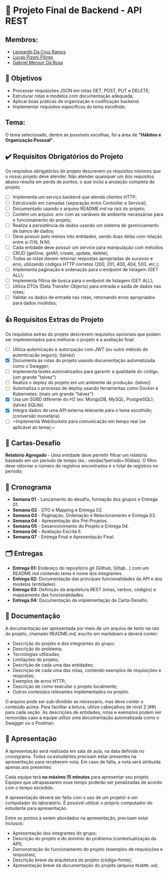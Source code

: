 # 🔧 Projeto Final de Backend - API REST

## Membros:
- [Leonardo Da Cruz Ramos][leoleojogos]
- [Lucas Pizoni Flôres][LuxLucas]
- [Gabriel Mensor Da Rosa][GabrielMensor]

## 🎯 Objetivos

- Processar requisições JSON em rotas GET, POST, PUT e DELETE;
- Estruturar rotas e modelos com documentação adequada;
- Aplicar boas práticas de organização e codificação backend.
- Implementar requisitos específicos do tema escolhido.

## Tema:
O tema selecionado, dentre as possíveis escolhas, foi a área de **"Hábitos e Organização Pessoal"**.

## ✔️ Requisitos Obrigatórios do Projeto
Os requisitos obrigatórios do projeto descrevem os requisitos mínimos que o nosso projeto deve atender. Não atender quaisquer um dos requisitos abaixo resulta em perda de pontos, o que inclui a anulação completa do projeto.

- [ ] Implementa um serviço backend que atenda clientes HTTP;
- [ ] Estruturado em camadas (separação entre Controller e Service);
- [ ] Documentado usando o arquivo README.md na raiz do projeto;
- [ ] Contém um arquivo .env com as variáveis de ambiente necessárias para o funcionamento do projeto;
- [ ] Realiza a persistência de dados usando um sistema de gerenciamento de banco de dados;
- [ ] Deve possuir pelo menos três entidades, sendo duas delas com relação entre si (1:N, N:N);
- [ ] Cada entidade deve possuir um service para manipulação com métodos CRUD (getOne, getAll, create, update, delete);
- [ ] Todas as rotas devem retornar respostas apropriadas de sucesso e erro, utilizando códigos HTTP corretos (200, 201, 400, 404, 500, etc.);
- [ ] Implementa paginação e ordenação para o endpoint de listagem (GET ALL);
- [ ] Implementa filtros de busca para o endpoint de listagem (GET ALL);
- [ ] Utiliza DTOs (Data Transfer Objects) para entrada e saída de dados nas rotas;
- [ ] Validar os dados de entrada nas rotas, retornando erros apropriados para dados inválidos;

## 👍 Requisitos Extras do Projeto
Os requisitos extras do projeto descrevem requisitos opcionais que podem ser implementados para melhorar o projeto e a avaliação final:

- [ ] Utiliza autenticação e autorização com JWT (ou outro método de autenticação seguro); (talvez)
- [x] Documenta as rotas do projeto usando documentação automatizada como o Swagger;
- [ ] Implementa testes automatizados para garantir a qualidade do código. (um grande "talvez")
- [ ] Realiza o deploy do projeto em um ambiente de produção. (talvez)
- [ ] Automatiza o processo de deploy usando ferramentas como Docker e Kubernetes. (mais um grande "talvez")
- [x] Usa um SGBD diferente do H2 (ex: MongoDB, MySQL, PostgreSQL); (talvez SQLite)
- [x] Integra dados de uma API externa relevante para o tema escolhido; (conversão monetária)
- [ ] ~Implementa WebSockets para comunicação em tempo real (se aplicável ao tema);~

## 👾 Cartas-Desafio
**Relatório Agregado** - Uma entidade deve permitir filtrar um relatório baseado em um período de tempo (ex.: vendas?periodo=30dias). O filtro deve retornar o número de registros encontrados e o total de registros no período;

## 📅 Cronograma
- **Semana 01** - Lançamento do desafio, formação dos grupos e Entrega 01.
- **Semana 02** - DTO e Mapping e Entrega 02.
- **Semana 03** - Paginação, Ordenação e Relacionamento e Entrega 03.
- **Semana 04** - Apresentação dos Pré-Projetos.
- **Semana 05** - Desenvolvimento do Projeto e Entrega 04.
- **Semana 06** - Avaliação Escrita II.
- **Semana 07** - Entrega Final e Apresentação Final.

## 🗂️ Entregas
- **Entrega 01:** Endereço do repositório git (Github, Gitlab...) com um README.md contendo tema e nome dos integrantes.
- **Entrega 02:** Documentação das principais funcionalidades da API e dos modelos (entidades).
- **Entrega 03:** Definição da arquitetura REST (rotas, verbos, códigos) e mapeamento das funcionalidades.
- **Entrega 04:** Documentação da implementação da Carta-Desafio.

## 📝 Documentação
A documentação ser apresentada por meio de um arquivo de texto na raiz do projeto, chamado README.md, escrito em markdown e deverá conter:

- Descrição do projeto e dos integrantes do grupo;
- Descrição do problema;
- Tecnologias utilizadas;
- Limitações do projeto;
- Descrição de cada uma das entidades;
- Descrição de cada uma das rotas, contendo exemplos de requisições e respostas;
- Exemplos de erros HTTP;
- Descrição de como executar o projeto localmente;
- Outros conteúdos relevantes implementados no projeto.

O arquivo pode ser sub-dividido se necessário, mas deve conter o conteúdo acima. Para facilitar a leitura, utilize cabeçalhos de nível 2 (##) para cada seção. As descrições de entidades, rotas e exemplos podem ser removidas caso a equipe utilize uma documentação automatizada como o Swagger ou o Postman.


## 💬 Apresentação

A apresentação será realizada em sala de aula, na data definida no cronograma. Todos os estudantes precisam estar presentes na apresentação para receberem nota. Em caso de falta, a nota será atribuída apenas aos presentes.

Cada equipe terá **no máximo 15 minutos** para apresentar seu projeto. Equipes que ultrapassarem esse tempo poderão ser penalizadas de acordo com o tempo excedido.

A apresentação deverá ser feita com o uso de um projetor e um computador do laboratório. É possível utilizar o próprio computador do estudante para apresentação.

Entre os pontos a serem abordados na apresentação, precisam estar inclusos:

* Apresentação dos integrantes do grupo;
* Descrição do projeto e do domínio do problema (contextualização da API);
* Demonstração do funcionamento do projeto (exemplos de requisições e respostas);
* Descrição breve da arquitetura do projeto (código-fonte);
* Apresentação breve da documentação do projeto (arquivo ``README.md``);


<!--
A considerar:
- Cospend
- IHateMoney
- Splitwise
-->

[leoleojogos]: https://github.com/leoleojogos
[LuxLucas]: https://github.com/LuxLucas
[GabrielMensor]: https://github.com/GabrielMensor
